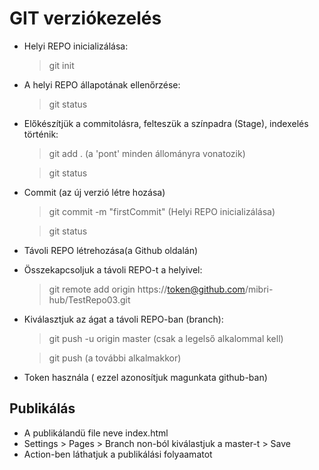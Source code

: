 # GIT verziókezelés

- Helyi REPO inicializálása:
    > git init
- A helyi REPO állapotának ellenőrzése:
    > git status
-  Előkészítjük a commitolásra, felteszük a színpadra (Stage), indexelés történik:
    > git add . (a 'pont' minden állományra vonatozik)

    > git status
- Commit (az új verzió létre hozása)
    > git commit -m "firstCommit" (Helyi REPO inicializálása)

    > git status
- Távoli REPO létrehozása(a Github oldalán)
- Összekapcsoljuk a távoli REPO-t a helyivel:
    > git remote add origin https://token@github.com/mibri-hub/TestRepo03.git
- Kiválasztjuk az ágat a távoli REPO-ban (branch):
    >git push -u origin master (csak a legelső alkalommal kell)

    >git push (a további alkalmakkor)
- Token használa ( ezzel azonosítjuk magunkata github-ban)

## Publikálás
- A publikálandü file neve index.html
- Settings > Pages > Branch non-ból kiválastjuk a master-t > Save
- Action-ben láthatjuk a publikálási folyaamatot

